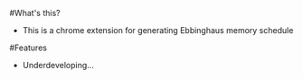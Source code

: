 #What's this?
* This is a chrome extension for generating Ebbinghaus memory schedule

#Features
* Underdeveloping...